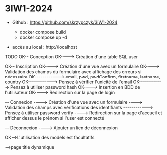# 3IW1-2024
- Github : https://github.com/skrzypczyk/3IW1-2024
  - docker compose build
  - docker compose up -d

- accès au local : http://localhost


TODO
OK-- Conception
OK----> Création d'une table SQL user

OK-- Inscription
OK----> Création d'une vue avec un formulaire
OK----> Validation des champs du formulaire avec affichage des erreurs si nécessaire
OK------------> email, pwd, pwdConfirm, firstname, lastname, country
OK------------> Pensez à vérifier l'unicité de l'email
OK------------> Pensez à utiliser password hash
OK----> Insertion en BDD de l'utilisateur
OK----> Redirection sur la page de login

-- Connexion
----> Création d'une vue avec un formulaire
----> Validation des champs avec vérifications des identifiants
------------> Pensez à utiliser password verify
----> Redirection sur la page d'accueil et afficher dessus le prénom si l'user est connecté

-- Déconnexion
----> Ajouter un lien de déconnexion

OK-->L'utilisation des models est facultatifs

-->page title dynamique